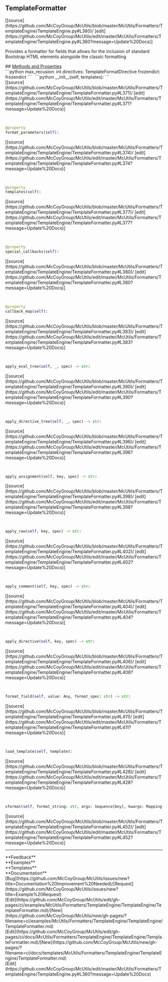 ## <a id="McUtils.McUtils.Formatters.TemplateEngine.TemplateEngine.TemplateFormatter">TemplateFormatter</a> 

<div class="docs-source-link" markdown="1">
[[source](https://github.com/McCoyGroup/McUtils/blob/master/McUtils/Formatters/TemplateEngine/TemplateEngine.py#L360)/
[edit](https://github.com/McCoyGroup/McUtils/edit/master/McUtils/Formatters/TemplateEngine/TemplateEngine.py#L360?message=Update%20Docs)]
</div>

Provides a formatter for fields that allows for
the inclusion of standard Bootstrap HTML elements
alongside the classic formatting







<div class="collapsible-section">
 <div class="collapsible-section collapsible-section-header" markdown="1">
## <a class="collapse-link" data-toggle="collapse" href="#methods" markdown="1"> Methods and Properties</a> <a class="float-right" data-toggle="collapse" href="#methods"><i class="fa fa-chevron-down"></i></a>
 </div>
 <div class="collapsible-section collapsible-section-body collapse show" id="methods" markdown="1">
 ```python
max_recusion: int
directives: TemplateFormatDirective
frozendict: frozendict
```
<a id="McUtils.McUtils.Formatters.TemplateEngine.TemplateEngine.TemplateFormatter.__init__" class="docs-object-method">&nbsp;</a> 
```python
__init__(self, templates): 
```
<div class="docs-source-link" markdown="1">
[[source](https://github.com/McCoyGroup/McUtils/blob/master/McUtils/Formatters/TemplateEngine/TemplateEngine/TemplateFormatter.py#L371)/
[edit](https://github.com/McCoyGroup/McUtils/edit/master/McUtils/Formatters/TemplateEngine/TemplateEngine/TemplateFormatter.py#L371?message=Update%20Docs)]
</div>


<a id="McUtils.McUtils.Formatters.TemplateEngine.TemplateEngine.TemplateFormatter.format_parameters" class="docs-object-method">&nbsp;</a> 
```python
@property
format_parameters(self): 
```
<div class="docs-source-link" markdown="1">
[[source](https://github.com/McCoyGroup/McUtils/blob/master/McUtils/Formatters/TemplateEngine/TemplateEngine/TemplateFormatter.py#L374)/
[edit](https://github.com/McCoyGroup/McUtils/edit/master/McUtils/Formatters/TemplateEngine/TemplateEngine/TemplateFormatter.py#L374?message=Update%20Docs)]
</div>


<a id="McUtils.McUtils.Formatters.TemplateEngine.TemplateEngine.TemplateFormatter.templates" class="docs-object-method">&nbsp;</a> 
```python
@property
templates(self): 
```
<div class="docs-source-link" markdown="1">
[[source](https://github.com/McCoyGroup/McUtils/blob/master/McUtils/Formatters/TemplateEngine/TemplateEngine/TemplateFormatter.py#L377)/
[edit](https://github.com/McCoyGroup/McUtils/edit/master/McUtils/Formatters/TemplateEngine/TemplateEngine/TemplateFormatter.py#L377?message=Update%20Docs)]
</div>


<a id="McUtils.McUtils.Formatters.TemplateEngine.TemplateEngine.TemplateFormatter.special_callbacks" class="docs-object-method">&nbsp;</a> 
```python
@property
special_callbacks(self): 
```
<div class="docs-source-link" markdown="1">
[[source](https://github.com/McCoyGroup/McUtils/blob/master/McUtils/Formatters/TemplateEngine/TemplateEngine/TemplateFormatter.py#L380)/
[edit](https://github.com/McCoyGroup/McUtils/edit/master/McUtils/Formatters/TemplateEngine/TemplateEngine/TemplateFormatter.py#L380?message=Update%20Docs)]
</div>


<a id="McUtils.McUtils.Formatters.TemplateEngine.TemplateEngine.TemplateFormatter.callback_map" class="docs-object-method">&nbsp;</a> 
```python
@property
callback_map(self): 
```
<div class="docs-source-link" markdown="1">
[[source](https://github.com/McCoyGroup/McUtils/blob/master/McUtils/Formatters/TemplateEngine/TemplateEngine/TemplateFormatter.py#L383)/
[edit](https://github.com/McCoyGroup/McUtils/edit/master/McUtils/Formatters/TemplateEngine/TemplateEngine/TemplateFormatter.py#L383?message=Update%20Docs)]
</div>


<a id="McUtils.McUtils.Formatters.TemplateEngine.TemplateEngine.TemplateFormatter.apply_eval_tree" class="docs-object-method">&nbsp;</a> 
```python
apply_eval_tree(self, _, spec) -> str: 
```
<div class="docs-source-link" markdown="1">
[[source](https://github.com/McCoyGroup/McUtils/blob/master/McUtils/Formatters/TemplateEngine/TemplateEngine/TemplateFormatter.py#L390)/
[edit](https://github.com/McCoyGroup/McUtils/edit/master/McUtils/Formatters/TemplateEngine/TemplateEngine/TemplateFormatter.py#L390?message=Update%20Docs)]
</div>


<a id="McUtils.McUtils.Formatters.TemplateEngine.TemplateEngine.TemplateFormatter.apply_directive_tree" class="docs-object-method">&nbsp;</a> 
```python
apply_directive_tree(self, _, spec) -> str: 
```
<div class="docs-source-link" markdown="1">
[[source](https://github.com/McCoyGroup/McUtils/blob/master/McUtils/Formatters/TemplateEngine/TemplateEngine/TemplateFormatter.py#L396)/
[edit](https://github.com/McCoyGroup/McUtils/edit/master/McUtils/Formatters/TemplateEngine/TemplateEngine/TemplateFormatter.py#L396?message=Update%20Docs)]
</div>


<a id="McUtils.McUtils.Formatters.TemplateEngine.TemplateEngine.TemplateFormatter.apply_assignment" class="docs-object-method">&nbsp;</a> 
```python
apply_assignment(self, key, spec) -> str: 
```
<div class="docs-source-link" markdown="1">
[[source](https://github.com/McCoyGroup/McUtils/blob/master/McUtils/Formatters/TemplateEngine/TemplateEngine/TemplateFormatter.py#L398)/
[edit](https://github.com/McCoyGroup/McUtils/edit/master/McUtils/Formatters/TemplateEngine/TemplateEngine/TemplateFormatter.py#L398?message=Update%20Docs)]
</div>


<a id="McUtils.McUtils.Formatters.TemplateEngine.TemplateEngine.TemplateFormatter.apply_raw" class="docs-object-method">&nbsp;</a> 
```python
apply_raw(self, key, spec) -> str: 
```
<div class="docs-source-link" markdown="1">
[[source](https://github.com/McCoyGroup/McUtils/blob/master/McUtils/Formatters/TemplateEngine/TemplateEngine/TemplateFormatter.py#L402)/
[edit](https://github.com/McCoyGroup/McUtils/edit/master/McUtils/Formatters/TemplateEngine/TemplateEngine/TemplateFormatter.py#L402?message=Update%20Docs)]
</div>


<a id="McUtils.McUtils.Formatters.TemplateEngine.TemplateEngine.TemplateFormatter.apply_comment" class="docs-object-method">&nbsp;</a> 
```python
apply_comment(self, key, spec) -> str: 
```
<div class="docs-source-link" markdown="1">
[[source](https://github.com/McCoyGroup/McUtils/blob/master/McUtils/Formatters/TemplateEngine/TemplateEngine/TemplateFormatter.py#L404)/
[edit](https://github.com/McCoyGroup/McUtils/edit/master/McUtils/Formatters/TemplateEngine/TemplateEngine/TemplateFormatter.py#L404?message=Update%20Docs)]
</div>


<a id="McUtils.McUtils.Formatters.TemplateEngine.TemplateEngine.TemplateFormatter.apply_directive" class="docs-object-method">&nbsp;</a> 
```python
apply_directive(self, key, spec) -> str: 
```
<div class="docs-source-link" markdown="1">
[[source](https://github.com/McCoyGroup/McUtils/blob/master/McUtils/Formatters/TemplateEngine/TemplateEngine/TemplateFormatter.py#L406)/
[edit](https://github.com/McCoyGroup/McUtils/edit/master/McUtils/Formatters/TemplateEngine/TemplateEngine/TemplateFormatter.py#L406?message=Update%20Docs)]
</div>


<a id="McUtils.McUtils.Formatters.TemplateEngine.TemplateEngine.TemplateFormatter.format_field" class="docs-object-method">&nbsp;</a> 
```python
format_field(self, value: Any, format_spec: str) -> str: 
```
<div class="docs-source-link" markdown="1">
[[source](https://github.com/McCoyGroup/McUtils/blob/master/McUtils/Formatters/TemplateEngine/TemplateEngine/TemplateFormatter.py#L411)/
[edit](https://github.com/McCoyGroup/McUtils/edit/master/McUtils/Formatters/TemplateEngine/TemplateEngine/TemplateFormatter.py#L411?message=Update%20Docs)]
</div>


<a id="McUtils.McUtils.Formatters.TemplateEngine.TemplateEngine.TemplateFormatter.load_template" class="docs-object-method">&nbsp;</a> 
```python
load_template(self, template): 
```
<div class="docs-source-link" markdown="1">
[[source](https://github.com/McCoyGroup/McUtils/blob/master/McUtils/Formatters/TemplateEngine/TemplateEngine/TemplateFormatter.py#L428)/
[edit](https://github.com/McCoyGroup/McUtils/edit/master/McUtils/Formatters/TemplateEngine/TemplateEngine/TemplateFormatter.py#L428?message=Update%20Docs)]
</div>


<a id="McUtils.McUtils.Formatters.TemplateEngine.TemplateEngine.TemplateFormatter.vformat" class="docs-object-method">&nbsp;</a> 
```python
vformat(self, format_string: str, args: Sequence[Any], kwargs: Mapping[str, Any]): 
```
<div class="docs-source-link" markdown="1">
[[source](https://github.com/McCoyGroup/McUtils/blob/master/McUtils/Formatters/TemplateEngine/TemplateEngine/TemplateFormatter.py#L452)/
[edit](https://github.com/McCoyGroup/McUtils/edit/master/McUtils/Formatters/TemplateEngine/TemplateEngine/TemplateFormatter.py#L452?message=Update%20Docs)]
</div>
 </div>
</div>












---


<div markdown="1" class="text-secondary">
<div class="container">
  <div class="row">
   <div class="col" markdown="1">
**Feedback**   
</div>
   <div class="col" markdown="1">
**Examples**   
</div>
   <div class="col" markdown="1">
**Templates**   
</div>
   <div class="col" markdown="1">
**Documentation**   
</div>
   <div class="col" markdown="1">
   
</div>
   <div class="col" markdown="1">
   
</div>
   <div class="col" markdown="1">
   
</div>
</div>
  <div class="row">
   <div class="col" markdown="1">
[Bug](https://github.com/McCoyGroup/McUtils/issues/new?title=Documentation%20Improvement%20Needed)/[Request](https://github.com/McCoyGroup/McUtils/issues/new?title=Example%20Request)   
</div>
   <div class="col" markdown="1">
[Edit](https://github.com/McCoyGroup/McUtils/edit/gh-pages/ci/examples/McUtils/Formatters/TemplateEngine/TemplateEngine/TemplateFormatter.md)/[New](https://github.com/McCoyGroup/McUtils/new/gh-pages/?filename=ci/examples/McUtils/Formatters/TemplateEngine/TemplateEngine/TemplateFormatter.md)   
</div>
   <div class="col" markdown="1">
[Edit](https://github.com/McCoyGroup/McUtils/edit/gh-pages/ci/docs/McUtils/Formatters/TemplateEngine/TemplateEngine/TemplateFormatter.md)/[New](https://github.com/McCoyGroup/McUtils/new/gh-pages/?filename=ci/docs/templates/McUtils/Formatters/TemplateEngine/TemplateEngine/TemplateFormatter.md)   
</div>
   <div class="col" markdown="1">
[Edit](https://github.com/McCoyGroup/McUtils/edit/master/McUtils/Formatters/TemplateEngine/TemplateEngine.py#L360?message=Update%20Docs)   
</div>
   <div class="col" markdown="1">
   
</div>
   <div class="col" markdown="1">
   
</div>
   <div class="col" markdown="1">
   
</div>
</div>
</div>
</div>